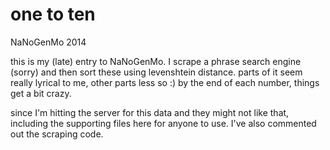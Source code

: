 one to ten
==========

NaNoGenMo 2014

this is my (late) entry to NaNoGenMo.  I scrape a phrase search engine (sorry) and then sort these using levenshtein distance.  parts of it seem really lyrical to me, other parts less so :)  by the end of each number, things get a bit crazy. 

since I'm hitting the server for this data and they might not like that, including the supporting files here for anyone to use.  I've also commented out the scraping code. 

